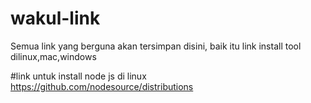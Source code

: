 # wakul-link
Semua link yang berguna akan tersimpan disini, baik itu link install tool dilinux,mac,windows

#link untuk install node js di linux
https://github.com/nodesource/distributions
